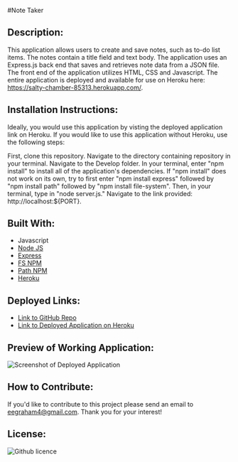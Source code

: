 #Note Taker

## Description:
This application allows users to create and save notes, such as to-do list items. The notes contain a title field and text body. The application uses an Express.js back end that saves and retrieves note data from a JSON file. The front end of the application utilizes HTML, CSS and Javascript. The entire application is deployed and available for use on Heroku here: https://salty-chamber-85313.herokuapp.com/.

## Installation Instructions:
Ideally, you would use this application by visting the deployed application link on Heroku. If you would like to use this application without Heroku, use the following steps:

First, clone this repository. Navigate to the directory containing repository in your terminal. Navigate to the Develop folder. In your terminal, enter "npm install" to install all of the application's dependencies. If "npm install" does not work on its own, try to first enter "npm install express" followed by "npm install path" followed by "npm install file-system". Then, in your terminal, type in "node server.js." Navigate to the link provided: http://localhost:${PORT}.

## Built With:
* Javascript
* [Node JS](https://nodejs.org/en/)
* [Express](https://www.npmjs.com/package/express)
* [FS NPM](https://www.npmjs.com/package/fs)
* [Path NPM](https://www.npmjs.com/package/path)
* [Heroku](https://id.heroku.com/login)


## Deployed Links:
* [Link to GitHub Repo](https://github.com/egraham96/Note-Taker)
* [Link to Deployed Application on Heroku](https://github.com/egraham96/Note-Taker)

## Preview of Working Application:
![Screenshot of Deployed Application](./Assets/ScreenshotofDeployedApplication.PNG)

## How to Contribute:
If you'd like to contribute to this project please send an email to eegraham4@gmail.com. Thank you for your interest!

## License:
![Github licence](http://img.shields.io/badge/license-MIT-blue.svg)
